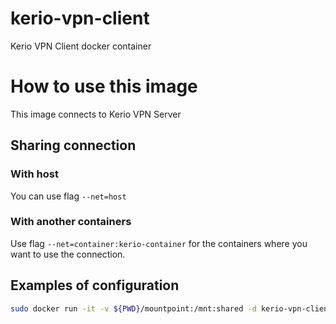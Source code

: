 # kerio-vpn-client
Kerio VPN Client docker container

# How to use this image
This image connects to Kerio VPN Server

## Sharing connection

### With host

You can use flag `--net=host`

### With another containers

Use flag `--net=container:kerio-container` for the containers where you want to use the connection.

## Examples of configuration
```bash
sudo docker run -it -v ${PWD}/mountpoint:/mnt:shared -d kerio-vpn-client start "server.domain.com" "username" "password"
```